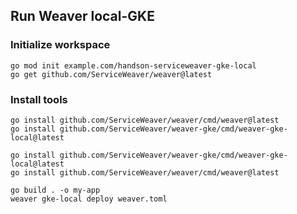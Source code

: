 
## Run Weaver local-GKE

### Initialize workspace

```shell
go mod init example.com/handson-serviceweaver-gke-local
go get github.com/ServiceWeaver/weaver@latest
```

### Install tools

```shell
go install github.com/ServiceWeaver/weaver/cmd/weaver@latest
go install github.com/ServiceWeaver/weaver-gke/cmd/weaver-gke-local@latest
```

```shell
go install github.com/ServiceWeaver/weaver-gke/cmd/weaver-gke-local@latest
go install github.com/ServiceWeaver/weaver/cmd/weaver@latest
```

```shell
go build . -o my-app
weaver gke-local deploy weaver.toml
```

